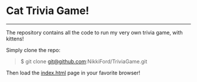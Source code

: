 # Cat Trivia Game!
---
The repository contains all the code to run my very own trivia game, with kittens!

Simply clone the repo:

> $ git clone git@github.com:NikkiFord/TriviaGame.git

Then load the [index.html](https://github.com/NikkiFord/TriviaGame/blob/master/index.html) page in your favorite browser!